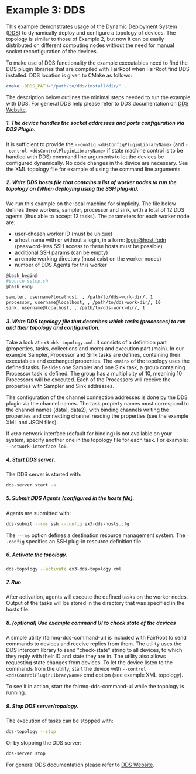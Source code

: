 Example 3: DDS
===============

This example demonstrates usage of the Dynamic Deployment System ([DDS](http://dds.gsi.de/)) to dynamically deploy and configure a topology of devices. The topology is similar to those of Example 2, but now it can be easily distributed on different computing nodes without the need for manual socket reconfiguration of the devices.

To make use of DDS functionality the example executables need to find the DDS plugin libraries that are compiled with FairRoot when FairRoot find DDS installed. DDS location is given to CMake as follows:

```bash
cmake -DDDS_PATH="/path/to/dds/install/dir/" ..
```

The description below outlines the minimal steps needed to run the example with DDS. For general DDS help please refer to DDS documentation on [DDS Website](http://dds.gsi.de/).

##### 1. The device handles the socket addresses and ports configuration via DDS Plugin.

It is sufficient to provide the `--config <ddsConfigPluginLibraryName>` (and `--control <ddsControlPluginLibraryName>` if state machine control is to be handled with DDS) command line arguments to let the devices be configured dynamically. No code changes in the device are necessary. See the XML topology file for example of using the command line arguments.

##### 2. Write DDS hosts file that contains a list of worker nodes to run the topology on (When deploying using the SSH plug-in).

We run this example on the local machine for simplicity. The file below defines three workers, sampler, processor and sink, with a total of 12 DDS agents (thus able to accept 12 tasks). The parameters for each worker node are:
 - user-chosen worker ID (must be unique)
 - a host name with or without a login, in a form: login@host.fqdn (password-less SSH access to these hosts must be possible)
 - additional SSH params (can be empty)
 - a remote working directory (most exist on the worker nodes)
 - number of DDS Agents for this worker

```bash
@bash_begin@
#source setup.sh
@bash_end@

sampler, username@localhost, , /path/to/dds-work-dir/, 1
processor, username@localhost, , /path/to/dds-work-dir/, 10
sink, username@localhost, , /path/to/dds-work-dir/, 1
```

##### 3. Write DDS topology file that describes which tasks (processes) to run and their topology and configuration.

Take a look at `ex3-dds-topology.xml`. It consists of a definition part (properties, tasks, collections and more) and execution part (main). In our example Sampler, Processor and Sink tasks are defines, containing their executables and exchanged properties. The `<main>` of the topology uses the defined tasks. Besides one Sampler and one Sink task, a group containing Processor task is defined. The group has a multiplicity of 10, meaninig 10 Processors will be executed. Each of the Processors will receive the properties with Sampler and Sink addresses.

The configuration of the channel connection addresses is done by the DDS plugin via the channel names. The task property names must correspond to the channel names (data1, data2), with binding channels writing the properties and connecting channel reading the properties (see the example XML and JSON files).

If `eth0` network interface (default for binding) is not available on your system, specify another one in the topology file for each task. For example: `--network-interface lo0`.

##### 4. Start DDS server.

The DDS server is started with:

```bash
dds-server start -s
```

##### 5. Submit DDS Agents (configured in the hosts file).

Agents are submitted with:
```bash
dds-submit --rms ssh --config ex3-dds-hosts.cfg
```
The `--rms` option defines a destination resource management system. The `--config` specifies an SSH plug-in resource definition file.

##### 6. Activate the topology.

```bash
dds-topology --activate ex3-dds-topology.xml
```

##### 7. Run

After activation, agents will execute the defined tasks on the worker nodes. Output of the tasks will be stored in the directory that was specified in the hosts file.

##### 8. (optional) Use example command UI to check state of the devices

A simple utility (fairmq-dds-command-ui) is included with FairRoot to send commands to devices and receive replies from them. The utility uses the DDS intercom library to send "check-state" string to all devices, to which they reply with their ID and state they are in. The utility also allows requesting state changes from devices. To let the device listen to the commands from the utility, start the device with `--control <ddsControlPluginLibraryName>` cmd option (see example XML topology).

To see it in action, start the fairmq-dds-command-ui while the topology is running.

##### 9. Stop DDS server/topology.

The execution of tasks can be stopped with:
```bash
dds-topology --stop
```
Or by stopping the DDS server:
```bash
dds-server stop
```

For general DDS documentation please refer to [DDS Website](http://dds.gsi.de/).
